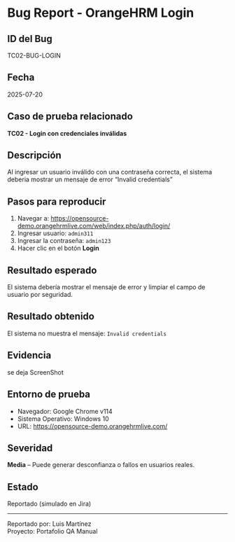 # Bug Report - OrangeHRM Login

##  ID del Bug
TC02-BUG-LOGIN

##  Fecha
2025-07-20

##  Caso de prueba relacionado
**TC02 - Login con credenciales inválidas**

##  Descripción
Al ingresar un usuario inválido con una contraseña correcta, el sistema deberia mostrar un  mensaje de error “Invalid credentials”
##  Pasos para reproducir

1. Navegar a: https://opensource-demo.orangehrmlive.com/web/index.php/auth/login/
2. Ingresar usuario: `admin311`
3. Ingresar la contraseña: `admin123`
4. Hacer clic en el botón **Login**

##  Resultado esperado
El sistema debería mostrar el mensaje de error y limpiar el campo de usuario por seguridad.

##  Resultado obtenido
El sistema no muestra el mensaje: `Invalid credentials`
##  Evidencia
se deja ScreenShot

## Entorno de prueba

- Navegador: Google Chrome v114
- Sistema Operativo: Windows 10
- URL: https://opensource-demo.orangehrmlive.com/

##  Severidad
**Media** – Puede generar desconfianza o fallos en usuarios reales.

##  Estado
Reportado (simulado en Jira)

---

 Reportado por: Luis Martínez  
 Proyecto: Portafolio QA Manual
